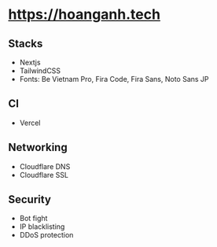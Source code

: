 # <https://hoanganh.tech>

## Stacks

-   Nextjs
-   TailwindCSS
-   Fonts: Be Vietnam Pro, Fira Code, Fira Sans,  Noto Sans JP

## CI

-   Vercel

## Networking

-   Cloudflare DNS
-   Cloudflare SSL

## Security

-   Bot fight
-   IP blacklisting
-   DDoS protection
